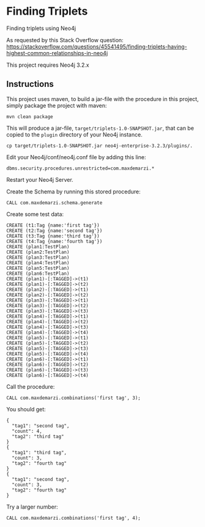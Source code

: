 # Finding Triplets
Finding triplets using Neo4j

As requested by this Stack Overflow question:
https://stackoverflow.com/questions/45541495/finding-triplets-having-highest-common-relationships-in-neo4j

This project requires Neo4j 3.2.x

Instructions
------------ 

This project uses maven, to build a jar-file with the procedure in this
project, simply package the project with maven:

    mvn clean package

This will produce a jar-file, `target/triplets-1.0-SNAPSHOT.jar`,
that can be copied to the `plugin` directory of your Neo4j instance.

    cp target/triplets-1.0-SNAPSHOT.jar neo4j-enterprise-3.2.3/plugins/.


Edit your Neo4j/conf/neo4j.conf file by adding this line:

    dbms.security.procedures.unrestricted=com.maxdemarzi.*    

Restart your Neo4j Server.

Create the Schema by running this stored procedure:

    CALL com.maxdemarzi.schema.generate
    
Create some test data:

    CREATE (t1:Tag {name:'first tag'})
    CREATE (t2:Tag {name:'second tag'})
    CREATE (t3:Tag {name:'third tag'})
    CREATE (t4:Tag {name:'fourth tag'})       
    CREATE (plan1:TestPlan)
    CREATE (plan2:TestPlan)
    CREATE (plan3:TestPlan)
    CREATE (plan4:TestPlan)
    CREATE (plan5:TestPlan)
    CREATE (plan6:TestPlan)       
    CREATE (plan1)-[:TAGGED]->(t1)
    CREATE (plan1)-[:TAGGED]->(t2)
    CREATE (plan2)-[:TAGGED]->(t1)
    CREATE (plan2)-[:TAGGED]->(t2)
    CREATE (plan3)-[:TAGGED]->(t1)
    CREATE (plan3)-[:TAGGED]->(t2)
    CREATE (plan3)-[:TAGGED]->(t3)
    CREATE (plan4)-[:TAGGED]->(t1)
    CREATE (plan4)-[:TAGGED]->(t2)
    CREATE (plan4)-[:TAGGED]->(t3)
    CREATE (plan4)-[:TAGGED]->(t4)
    CREATE (plan5)-[:TAGGED]->(t1)
    CREATE (plan5)-[:TAGGED]->(t2)
    CREATE (plan5)-[:TAGGED]->(t3)
    CREATE (plan5)-[:TAGGED]->(t4)
    CREATE (plan6)-[:TAGGED]->(t1)
    CREATE (plan6)-[:TAGGED]->(t2)
    CREATE (plan6)-[:TAGGED]->(t3)
    CREATE (plan6)-[:TAGGED]->(t4)
    
Call the procedure:
    
    CALL com.maxdemarzi.combinations('first tag', 3);    
    
You should get:

    {
      "tag1": "second tag",
      "count": 4,
      "tag2": "third tag"
    }
    {
      "tag1": "third tag",
      "count": 3,
      "tag2": "fourth tag"
    }
    {
      "tag1": "second tag",
      "count": 3,
      "tag2": "fourth tag"
    }
    
Try a larger number:

    CALL com.maxdemarzi.combinations('first tag', 4);    
